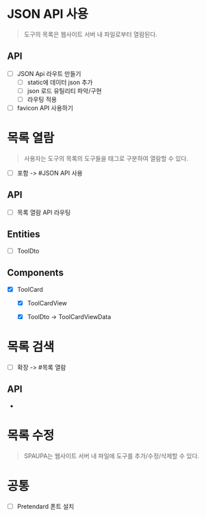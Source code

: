 # JSON API 사용

> 도구의 목록은 웹사이트 서버 내 파일로부터 열람된다.

## API

- [ ] JSON Api 라우트 만들기
  - [ ] static에 데이터 json 추가
  - [ ] json 로드 유틸리티 파악/구현
  - [ ] 라우팅 적용

- [ ] favicon API 사용하기

# 목록 열람

> 사용자는 도구의 목록의 도구들을 태그로 구분하여 열람할 수 있다.

- [ ] 포함 -> #JSON API 사용

## API

- [ ] 목록 열람 API 라우팅

## Entities

- [ ] ToolDto

## Components

- [x] ToolCard
  - [x] ToolCardView
  - [x] ToolDto -> ToolCardViewData


# 목록 검색

- [ ] 확장 -> #목록 열람

## API

- 


# 목록 수정

> SPAUPA는 웹사이트 서버 내 파일에 도구를 추가/수정/삭제할 수 있다.

# 공통

- [ ] Pretendard 폰트 설치
